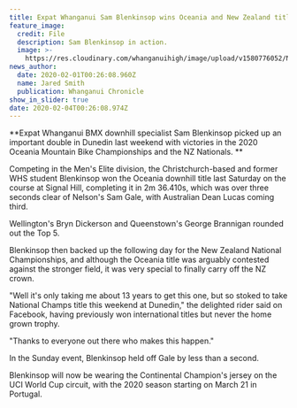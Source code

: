 ```yaml
---
title: Expat Whanganui Sam Blenkinsop wins Oceania and New Zealand titles
feature_image:
  credit: File
  description: Sam Blenkinsop in action.
  image: >-
    https://res.cloudinary.com/whanganuihigh/image/upload/v1580776052/News/Sam_Blinkinsop._chron_1.2.20.jpg
news_author:
  date: 2020-02-01T00:26:08.960Z
  name: Jared Smith
  publication: Whanganui Chronicle
show_in_slider: true
date: 2020-02-04T00:26:08.974Z
---
```

**Expat Whanganui BMX downhill specialist Sam Blenkinsop picked up an important double in Dunedin last weekend with victories in the 2020 Oceania Mountain Bike Championships and the NZ Nationals.**

Competing in the Men's Elite division, the Christchurch-based and former WHS student Blenkinsop won the Oceania downhill title last Saturday on the course at Signal Hill, completing it in 2m 36.410s, which was over three seconds clear of Nelson's Sam Gale, with Australian Dean Lucas coming third.

Wellington's Bryn Dickerson and Queenstown's George Brannigan rounded out the Top 5.

Blenkinsop then backed up the following day for the New Zealand National Championships, and although the Oceania title was arguably contested against the stronger field, it was very special to finally carry off the NZ crown.

"Well it's only taking me about 13 years to get this one, but so stoked to take National Champs title this weekend at Dunedin," the delighted rider said on Facebook, having previously won international titles but never the home grown trophy.

"Thanks to everyone out there who makes this happen."

In the Sunday event, Blenkinsop held off Gale by less than a second.

Blenkinsop will now be wearing the Continental Champion's jersey on the UCI World Cup circuit, with the 2020 season starting on March 21 in Portugal.

